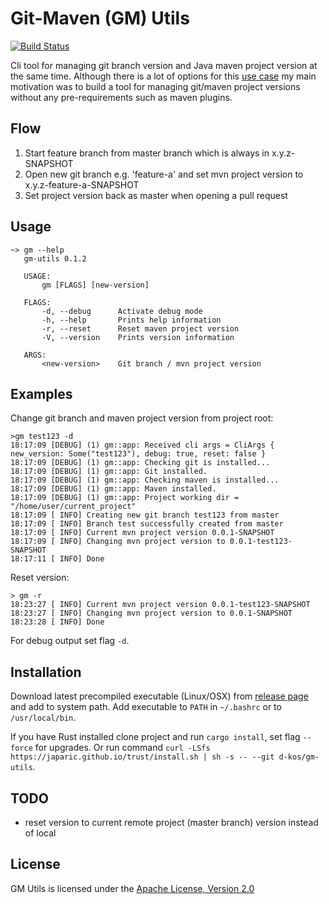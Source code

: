 # Git-Maven (GM) Utils

[![Build Status](https://travis-ci.com/d-kos/gm-utils.svg?branch=master)](https://travis-ci.com/d-kos/gm-utils)

Cli tool for managing git branch version and Java maven project version at the same time.
Although there is a lot of options for this [use case](https://stackoverflow.com/questions/13583953/deriving-maven-artifact-version-from-git-branch) my main motivation was to build a tool for managing git/maven project versions without any pre-requirements such as maven plugins.

## Flow
1) Start feature branch from master branch which is always in x.y.z-SNAPSHOT
2) Open new git branch e.g. 'feature-a' and set mvn project version to x.y.z-feature-a-SNAPSHOT
3) Set project version back as master when opening a pull request

## Usage
```
~> gm --help
   gm-utils 0.1.2
   
   USAGE:
       gm [FLAGS] [new-version]
   
   FLAGS:
       -d, --debug      Activate debug mode
       -h, --help       Prints help information
       -r, --reset      Reset maven project version
       -V, --version    Prints version information
   
   ARGS:
       <new-version>    Git branch / mvn project version

```

## Examples
Change git branch and maven project version from project root:
```
>gm test123 -d
18:17:09 [DEBUG] (1) gm::app: Received cli args = CliArgs { new_version: Some("test123"), debug: true, reset: false }
18:17:09 [DEBUG] (1) gm::app: Checking git is installed...
18:17:09 [DEBUG] (1) gm::app: Git installed.
18:17:09 [DEBUG] (1) gm::app: Checking maven is installed...
18:17:09 [DEBUG] (1) gm::app: Maven installed.
18:17:09 [DEBUG] (1) gm::app: Project working dir = "/home/user/current_project"
18:17:09 [ INFO] Creating new git branch test123 from master
18:17:09 [ INFO] Branch test successfully created from master
18:17:09 [ INFO] Current mvn project version 0.0.1-SNAPSHOT
18:17:09 [ INFO] Changing mvn project version to 0.0.1-test123-SNAPSHOT
18:17:11 [ INFO] Done
```

Reset version:
```
> gm -r
18:23:27 [ INFO] Current mvn project version 0.0.1-test123-SNAPSHOT
18:23:27 [ INFO] Changing mvn project version to 0.0.1-SNAPSHOT
18:23:28 [ INFO] Done
```

For debug output set flag `-d`.

## Installation
Download latest precompiled executable (Linux/OSX) from [release page](https://github.com/d-kos/gm-utils/releases) and add to system path.
Add executable to `PATH` in `~/.bashrc` or to `/usr/local/bin`.

If you have Rust installed clone project and run `cargo install`, set flag `--force` for upgrades.
Or run command `curl -LSfs https://japaric.github.io/trust/install.sh | sh -s -- --git d-kos/gm-utils`. 

## TODO
- reset version to current remote project (master branch) version instead of local

## License

GM Utils is licensed under the [Apache License, Version 2.0](http://www.apache.org/licenses/LICENSE-2.0)
